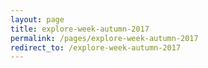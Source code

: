 ```yaml
---
layout: page
title: explore-week-autumn-2017
permalink: /pages/explore-week-autumn-2017
redirect_to: /explore-week-autumn-2017
---
```

